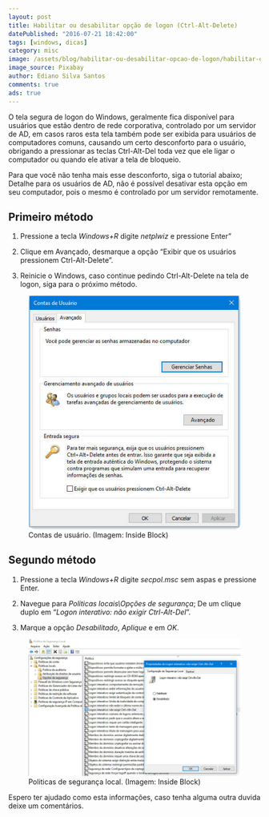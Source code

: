 ```yaml
---
layout: post
title: Habilitar ou desabilitar opção de logon (Ctrl-Alt-Delete)
datePublished: "2016-07-21 18:42:00"
tags: [windows, dicas]
category: misc
image: /assets/blog/habilitar-ou-desabilitar-opcao-de-logon/habilitar-ou-desabilitar-opcao-de-logon.jpg
image_source: Pixabay
author: Ediano Silva Santos
comments: true
ads: true
---
```


O tela segura de logon do Windows, geralmente fica disponível para usuários que estão dentro de rede corporativa, controlado por um servidor de AD, em casos raros esta tela também pode ser exibida para usuários de computadores comuns, causando um certo desconforto para o usuário, obrigando a pressionar as teclas Ctrl-Alt-Del toda vez que ele ligar o computador ou quando ele ativar a tela de bloqueio.

Para que você não tenha mais esse desconforto, siga o tutorial abaixo; Detalhe para os usuários de AD, não é possível desativar esta opção em seu computador, pois o mesmo é controlado por um servidor remotamente.

## Primeiro método
1. Pressione a tecla *Windows+R* digite *netplwiz* e pressione Enter”

2. Clique em Avançado, desmarque a opção “Exibir que os usuários pressionem Ctrl-Alt-Delete”.

3. Reinicie o Windows, caso continue pedindo Ctrl-Alt-Delete na tela de logon, siga para o próximo método.

<figure class="image">
<img alt="Contas de usuário" src="/assets/blog/habilitar-ou-desabilitar-opcao-de-logon/contas-de-usuario.jpg">
<figcaption>Contas de usuário. (Imagem: Inside Block)</figcaption>
</figure>

## Segundo método
1. Pressione a tecla *Windows+R* digite *secpol.msc* sem aspas e pressione Enter.

2. Navegue para *Politicas locais\Opções de segurança*; De um clique duplo em “*Logon interativo: não exigir Ctrl-Alt-Del*”.

3. Marque a opção *Desabilitado*, *Aplique* e em *OK*.

<figure class="image">
<img alt="Politicas de segurança local" src="/assets/blog/habilitar-ou-desabilitar-opcao-de-logon/politicas-de-seguranca.jpg">
<figcaption>Politicas de segurança local. (Imagem: Inside Block)</figcaption>
</figure>

Espero ter ajudado como esta informações, caso tenha alguma outra duvida deixe um comentários.